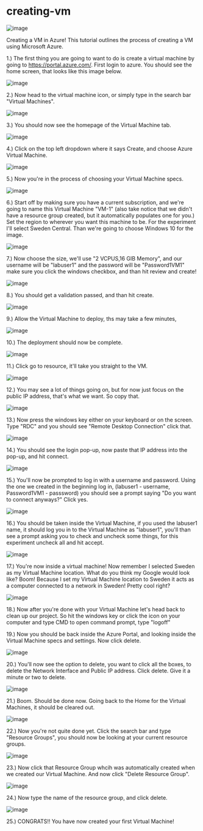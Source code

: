 # creating-vm
![image](https://github.com/AlanaRSmith/creating-vm/assets/152671380/b34ccd0c-19b6-45a1-80bf-89643bd1be3b)

Creating a VM in Azure!
This tutorial outlines the process of creating a VM using Microsoft Azure.

1.) The first thing you are going to want to do is create a virtual machine by going to https://portal.azure.com/. First login to azure. You should see the home screen, that looks like this image below.

![image](https://github.com/AlanaRSmith/creating-vm/assets/152671380/2d95279a-1bd0-4635-a287-eff703802fdc)


2.) Now head to the virtual machine icon, or simply type in the search bar "Virtual Machines".

![image](https://github.com/AlanaRSmith/creating-vm/assets/152671380/007d8bb9-f997-446b-a259-f35dd03758f8)



3.) You should now see the homepage of the Virtual Machine tab.

![image](https://github.com/AlanaRSmith/creating-vm/assets/152671380/95002365-f1ba-4cd4-a77f-b3d9a8b1572d)


4.) Click on the top left dropdown where it says Create, and choose Azure Virtual Machine.

![image](https://github.com/AlanaRSmith/creating-vm/assets/152671380/526d076f-8885-4424-9798-28c801fe937d)


5.) Now you're in the process of choosing your Virtual Machine specs.

![image](https://github.com/AlanaRSmith/creating-vm/assets/152671380/10385d5f-770a-40f0-a931-dbd954f9c61e)


6.) Start off by making sure you have a current subscription, and we're going to name this Virtual Machine "VM-1" (also take notice that we didn't have a resource group created, but it automatically populates one for you.) Set the region to wherever you want this machine to be. For the experiment I'll select Sweden Central. Than we're going to choose Windows 10 for the image.

![image](https://github.com/AlanaRSmith/creating-vm/assets/152671380/5ada0364-8d4d-4afb-9f89-df2ad614dd57)


7.) Now choose the size, we'll use "2 VCPUS,16 GIB Memory", and our username will be "labuser1" and the password will be "Password1VM1" make sure you click the windows checkbox, and than hit review and create!

![image](https://github.com/AlanaRSmith/creating-vm/assets/152671380/59c5ba3b-be6c-4206-a78d-54164327ce83)


8.) You should get a validation passed, and than hit create.

![image](https://github.com/AlanaRSmith/creating-vm/assets/152671380/1b23c2e3-6f7c-4b5a-b8e1-1d66536813bc)


9.) Allow the Virtual Machine to deploy, ths may take a few minutes,

![image](https://github.com/AlanaRSmith/creating-vm/assets/152671380/a869228e-6a2f-4298-82dc-6ad55fc9a5d0)


10.) The deployment should now be complete.

![image](https://github.com/AlanaRSmith/creating-vm/assets/152671380/62d68197-1145-462a-99d4-e3edcdb4c63c)


11.) Click go to resource, it'll take you straight to the VM.

![image](https://github.com/AlanaRSmith/creating-vm/assets/152671380/a9ae6d80-8d90-4338-9a9e-73d8751dfd37)


12.) You may see a lot of things going on, but for now just focus on the public IP address, that's what we want. So copy that.

![image](https://github.com/AlanaRSmith/creating-vm/assets/152671380/cda508af-cb2a-4132-8c53-1e45d102051d)


13.) Now press the windows key either on your keyboard or on the screen. Type "RDC" and you should see "Remote Desktop Connection" click that.

![image](https://github.com/AlanaRSmith/creating-vm/assets/152671380/39b2823c-3dff-40c5-9216-9746507b8e88)


14.) You should see the login pop-up, now paste that IP address into the pop-up, and hit connect.

![image](https://github.com/AlanaRSmith/creating-vm/assets/152671380/8100ad78-d893-448d-935c-e40a9ade4eec)


15.) You'll now be prompted to log in with a username and password. Using the one we created in the beginning log in, (labuser1 - username, Password1VM1 - passsword) you should see a prompt saying "Do you want to connect anyways?" Click yes.

![image](https://github.com/AlanaRSmith/creating-vm/assets/152671380/f66c4c2d-f4fb-49c4-b6c6-4fc17a0ce0e6)


16.) You should be taken inside the Virtual Machine, if you used the labuser1 name, it should log you in to the Virtual Machine as "labuser1", you'll than see a prompt asking you to check and uncheck some things, for this experiment uncheck all and hit accept.

![image](https://github.com/AlanaRSmith/creating-vm/assets/152671380/6357a5a1-2a7a-41d3-908b-df34007aab8a)


17.) You're now inside a virtual machine! Now remember I selected Sweden as my Virtual Machine location. What do you think my Google would look like? Boom! Because I set my Virtual Machine location to Sweden it acts as a computer connected to a network in Sweden! Pretty cool right?

![image](https://github.com/AlanaRSmith/creating-vm/assets/152671380/f7695b56-483f-4224-a482-c29de0cde976)


18.) Now after you're done with your Virtual Machine let's head back to clean up our project. So hit the windows key or click the icon on your computer and type CMD to open command prompt, type "logoff"

19.) Now you should be back inside the Azure Portal, and looking inside the Virtual Machine specs and settings. Now click delete.

![image](https://github.com/AlanaRSmith/creating-vm/assets/152671380/5df58dc8-8461-4e5e-8e08-da683c283681)


20.) You'll now see the option to delete, you want to click all the boxes, to delete the Network Interface and Public IP address. Click delete. Give it a minute or two to delete.

![image](https://github.com/AlanaRSmith/creating-vm/assets/152671380/ae88391e-accd-451f-b411-b4d870ee93db)


21.) Boom. Should be done now. Going back to the Home for the Virtual Machines, it should be cleared out.

![image](https://github.com/AlanaRSmith/creating-vm/assets/152671380/71644009-0edf-432d-b8fc-32a39a43afdf)



22.) Now you're not quite done yet. Click the search bar and type "Resource Groups", you should now be looking at your current resource groups.

![image](https://github.com/AlanaRSmith/creating-vm/assets/152671380/41a280ee-36d2-493c-b00b-62b99d9ba8f0)


23.) Now click that Resource Group whcih was automatically created when we created our Virtual Machine. And now click "Delete Resource Group".

![image](https://github.com/AlanaRSmith/creating-vm/assets/152671380/29b531e0-adc8-4052-8d8b-b5857668f99d)


24.) Now type the name of the resource group, and click delete.

![image](https://github.com/AlanaRSmith/creating-vm/assets/152671380/25c36473-2ee3-4703-8d58-aea54bd52518)


25.) CONGRATS!! You have now created your first Virtual Machine! 
